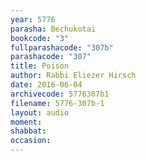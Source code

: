```yaml
---
year: 5776
parasha: Bechukotai
bookcode: "3"
fullparashacode: "307b"
parashacode: "307"
title: Poison
author: Rabbi Eliezer Hirsch
date: 2016-06-04
archivecode: 5776307b1
filename: 5776-307b-1
layout: audio
moment: 
shabbat: 
occasion: 
---
```

